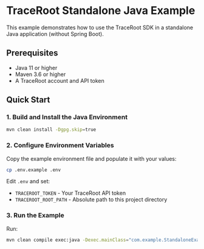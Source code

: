 # TraceRoot Standalone Java Example

This example demonstrates how to use the TraceRoot SDK in a standalone Java application (without Spring Boot).

## Prerequisites

- Java 11 or higher
- Maven 3.6 or higher
- A TraceRoot account and API token

## Quick Start

### 1. Build and Install the Java Environment

```bash
mvn clean install -Dgpg.skip=true
```

### 2. Configure Environment Variables

Copy the example environment file and populate it with your values:

```bash
cp .env.example .env
```

Edit `.env` and set:

- `TRACEROOT_TOKEN` - Your TraceRoot API token
- `TRACEROOT_ROOT_PATH` - Absolute path to this project directory

### 3. Run the Example

Run:

```bash
mvn clean compile exec:java -Dexec.mainClass="com.example.StandaloneExample"
```
